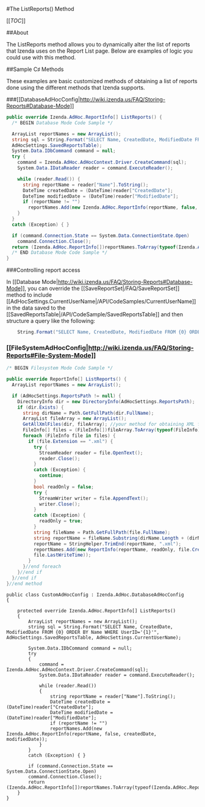 #The ListReports() Method

[[_TOC_]]

##About

The ListReports method allows you to dynamically alter the list of reports that Izenda uses on the Report List page. Below are examples of logic you could use with this method.

##Sample C♯ Methods

These examples are basic customized methods of obtaining a list of reports done using the different methods that Izenda supports.

###[[DatabaseAdHocConfig|http://wiki.izenda.us/FAQ/Storing-Reports#Database-Mode]]

```csharp
public override Izenda.AdHoc.ReportInfo[] ListReports() {
  /* BEGIN Database Mode Code Sample */

  ArrayList reportNames = new ArrayList();
  string sql = String.Format("SELECT Name, CreatedDate, ModifiedDate FROM {0} ORDER BY Name",
  AdHocSettings.SavedReportsTable);
  System.Data.IDbCommand command = null;
  try {
    command = Izenda.AdHoc.AdHocContext.Driver.CreateCommand(sql);
    System.Data.IDataReader reader = command.ExecuteReader();

    while (reader.Read()) {
      string reportName = reader["Name"].ToString();
      DateTime createdDate = (DateTime)reader["CreatedDate"];
      DateTime modifiedDate = (DateTime)reader["ModifiedDate"];
      if (reportName != "")
        reportNames.Add(new Izenda.AdHoc.ReportInfo(reportName, false, createdDate, modifiedDate));
    }
  }
  catch (Exception) { }

  if (command.Connection.State == System.Data.ConnectionState.Open)
    command.Connection.Close();
  return (Izenda.AdHoc.ReportInfo[])reportNames.ToArray(typeof(Izenda.AdHoc.ReportInfo));
  /* END Database Mode Code Sample */
}

```

###Controlling report access

In [[Database Mode|http://wiki.izenda.us/FAQ/Storing-Reports#Database-Mode]], you can override the [[SaveReportSet|/FAQ/SaveReportSet]] method to include [[AdHocSettings.CurrentUserName|/API/CodeSamples/CurrentUserName]] in the data saved to the [[SavedReportsTable|/API/CodeSample/SavedReportsTable]] and then structure a query like the following:

```csharp
    String.Format("SELECT Name, CreatedDate, ModifiedDate FROM {0} ORDER BY Name WHERE UserID='{1}'", AdHocSettings.SavedReportsTable, AdHocSettings.CurrentUserName)
```

### [[FileSystemAdHocConfig|http://wiki.izenda.us/FAQ/Storing-Reports#File-System-Mode]]

```csharp
/* BEGIN Filesystem Mode Code Sample */

public override ReportInfo[] ListReports() {
  ArrayList reportNames = new ArrayList();

  if (AdHocSettings.ReportsPath != null) {
    DirectoryInfo dir = new DirectoryInfo(AdHocSettings.ReportsPath);
    if (dir.Exists) {
      string dirName = Path.GetFullPath(dir.FullName);
      ArrayList fileArray = new ArrayList();
      GetAllXmlFiles(dir, fileArray); //your method for obtaining XML files from your file server
      FileInfo[] files = (FileInfo[])fileArray.ToArray(typeof(FileInfo));
      foreach (FileInfo file in files) {
        if (file.Extension == ".xml") {
          try {
            StreamReader reader = file.OpenText();
            reader.Close();
          }
          catch (Exception) {
            continue;
          }
          bool readOnly = false;
          try {
            StreamWriter writer = file.AppendText();
            writer.Close();
          }
          catch (Exception) {
            readOnly = true;
          }
          string fileName = Path.GetFullPath(file.FullName);
          string reportName = fileName.Substring(dirName.Length + (dirName.EndsWith("\\") ? 0 : 1));
          reportName = StringHelper.TrimEnd(reportName, ".xml");
          reportNames.Add(new ReportInfo(reportName, readOnly, file.CreationTime,
          file.LastWriteTime));
        }
      }//end foreach
    }//end if
  }//end if
}//end method
```


```
public class CustomAdHocConfig : Izenda.AdHoc.DatabaseAdHocConfig
{	

    protected override Izenda.AdHoc.ReportInfo[] ListReports()
    {
        ArrayList reportNames = new ArrayList();
        string sql = String.Format("SELECT Name, CreatedDate, ModifiedDate FROM {0} ORDER BY Name WHERE UserID='{1}'", AdHocSettings.SavedReportsTable, AdHocSettings.CurrentUserName); 

        System.Data.IDbCommand command = null;
        try
        {
            command = Izenda.AdHoc.AdHocContext.Driver.CreateCommand(sql);
            System.Data.IDataReader reader = command.ExecuteReader();

            while (reader.Read())
            {
                string reportName = reader["Name"].ToString();
                DateTime createdDate = (DateTime)reader["CreatedDate"];
                DateTime modifiedDate = (DateTime)reader["ModifiedDate"];
                if (reportName != "")
                reportNames.Add(new Izenda.AdHoc.ReportInfo(reportName, false, createdDate, modifiedDate));
            }
        }
        catch (Exception) { }

        if (command.Connection.State == System.Data.ConnectionState.Open)
        command.Connection.Close();
        return (Izenda.AdHoc.ReportInfo[])reportNames.ToArray(typeof(Izenda.AdHoc.ReportInfo));
    }
}
```